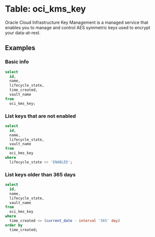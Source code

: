 # Table: oci_kms_key

Oracle Cloud Infrastructure Key Management is a managed service that enables you to manage and control AES symmetric keys used to encrypt your data-at-rest.

## Examples

### Basic info

```sql
select
  id,
  name,
  lifecycle_state,
  time_created,
  vault_name
from
  oci_kms_key;
```

### List keys that are not enabled

```sql
select
  id,
  name,
  lifecycle_state,
  vault_name
from
  oci_kms_key
where
  lifecycle_state <> 'ENABLED';
```

### List keys older than 365 days

```sql
select
  id,
  name,
  lifecycle_state,
  vault_name
from
  oci_kms_key
where
  time_created <= (current_date - interval '365' day)
order by
  time_created;
```
